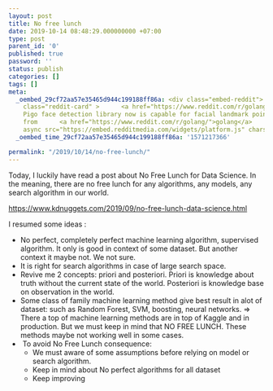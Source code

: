 ```yaml
---
layout: post
title: No free lunch
date: 2019-10-14 08:48:29.000000000 +07:00
type: post
parent_id: '0'
published: true
password: ''
status: publish
categories: []
tags: []
meta:
  _oembed_29cf72aa57e35465d944c199188ff86a: <div class="embed-reddit">    <blockquote
    class="reddit-card" >      <a href="https://www.reddit.com/r/golang/comments/di3n1k/the_pigo_face_detection_library_now_is_capable/?ref_source=embed&amp;ref=share">The
    Pigo face detection library now is capable for facial landmark points detection</a>
    from      <a href="https://www.reddit.com/r/golang/">golang</a>    </blockquote>    <script
    async src="https://embed.redditmedia.com/widgets/platform.js" charset="UTF-8"></script></div>
  _oembed_time_29cf72aa57e35465d944c199188ff86a: '1571217366'

permalink: "/2019/10/14/no-free-lunch/"
---
```


Today, I luckily have read a post about No Free Lunch for Data Science. In the meaning, there are no free lunch for any algorithms, any models, any search algorithm in our world.

https://www.kdnuggets.com/2019/09/no-free-lunch-data-science.html

I resumed some ideas :
<ul>
<li>No perfect, completely perfect machine learning algorithm, supervised algorithm. It only is good in context of some dataset. But another context it maybe not. We not sure.</li>
<li>It is right for search algorithms in case of large search space.</li>
<li>Revive me 2 concepts: priori and posteriori. Priori is knowledge about truth without the current state of the world. Posteriori is knowledge base on observation in the world.</li>
<li>Some class of family machine learning method give best result in alot of dataset: such as Random Forest, SVM, boosting, neural networks. =&gt; There a top of machine learning methods are in top of Kaggle and in production. But we must keep in mind that NO FREE LUNCH. These methods maybe not working well in some cases.</li>
<li> To avoid No Free Lunch consequence:
<ul>
<li>We must aware of some assumptions before relying on model or search algorithm.</li>
<li>Keep in mind about No perfect algorithms for all dataset</li>
<li>Keep improving</li>
</ul>
</li>
</ul>

